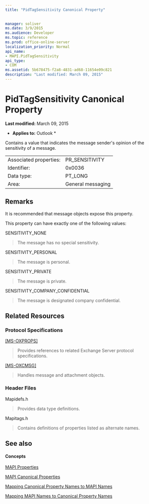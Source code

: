 ```yaml
---
title: "PidTagSensitivity Canonical Property"
 
 
manager: soliver
ms.date: 3/9/2015
ms.audience: Developer
ms.topic: reference
ms.prod: office-online-server
localization_priority: Normal
api_name:
- MAPI.PidTagSensitivity
api_type:
- COM
ms.assetid: 5b678475-f2a8-4831-ad68-11654e09c821
description: "Last modified: March 09, 2015"
---
```


# PidTagSensitivity Canonical Property

 **Last modified:** March 09, 2015 
  
 * **Applies to:** Outlook * 
  
Contains a value that indicates the message sender's opinion of the sensitivity of a message.
  
|||
|:-----|:-----|
|Associated properties:  <br/> |PR_SENSITIVITY  <br/> |
|Identifier:  <br/> |0x0036  <br/> |
|Data type:  <br/> |PT_LONG  <br/> |
|Area:  <br/> |General messaging  <br/> |
   
## Remarks

It is recommended that message objects expose this property.
  
This property can have exactly one of the following values:
  
SENSITIVITY_NONE 
  
> The message has no special sensitivity.
    
SENSITIVITY_PERSONAL 
  
> The message is personal.
    
SENSITIVITY_PRIVATE 
  
> The message is private.
    
SENSITIVITY_COMPANY_CONFIDENTIAL 
  
> The message is designated company confidential.
    
## Related Resources

### Protocol Specifications

[[MS-OXPROPS]](http://msdn.microsoft.com/library/f6ab1613-aefe-447d-a49c-18217230b148%28Office.15%29.aspx)
  
> Provides references to related Exchange Server protocol specifications.
    
[[MS-OXCMSG]](http://msdn.microsoft.com/library/7fd7ec40-deec-4c06-9493-1bc06b349682%28Office.15%29.aspx)
  
> Handles message and attachment objects.
    
### Header Files

Mapidefs.h
  
> Provides data type definitions.
    
Mapitags.h
  
> Contains definitions of properties listed as alternate names.
    
## See also

#### Concepts

[MAPI Properties](mapi-properties.md)
  
[MAPI Canonical Properties](mapi-canonical-properties.md)
  
[Mapping Canonical Property Names to MAPI Names](mapping-canonical-property-names-to-mapi-names.md)
  
[Mapping MAPI Names to Canonical Property Names](mapping-mapi-names-to-canonical-property-names.md)

